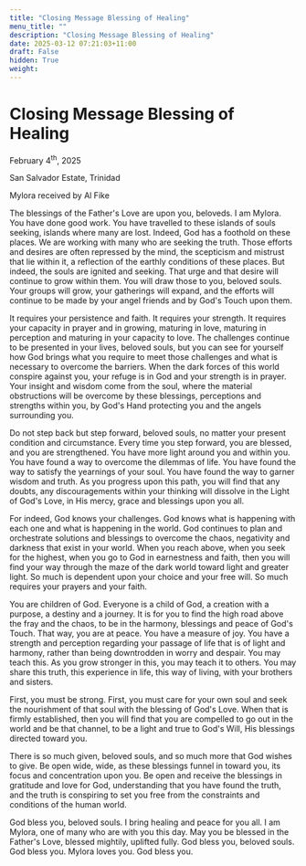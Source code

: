 ```yaml
---
title: "Closing Message Blessing of Healing"
menu_title: ""
description: "Closing Message Blessing of Healing"
date: 2025-03-12 07:21:03+11:00
draft: False
hidden: True
weight:
---
```

# Closing Message Blessing of Healing

February 4<sup>th</sup>, 2025

San Salvador Estate, Trinidad

Mylora received by Al Fike

The blessings of the Father's Love are upon you, beloveds. I am Mylora. You have done good work. You have travelled to these islands of souls seeking, islands where many are lost. Indeed, God has a foothold on these places. We are working with many who are seeking the truth. Those efforts and desires are often repressed by the mind, the scepticism and mistrust that lie within it, a reflection of the earthly conditions of these places. But indeed, the souls are ignited and seeking. That urge and that desire will continue to grow within them. You will draw those to you, beloved souls. Your groups will grow, your gatherings will expand, and the efforts will continue to be made by your angel friends and by God's Touch upon them.

It requires your persistence and faith. It requires your strength. It requires your capacity in prayer and in growing, maturing in love, maturing in perception and maturing in your capacity to love. The challenges continue to be presented in your lives, beloved souls, but you can see for yourself how God brings what you require to meet those challenges and what is necessary to overcome the barriers. When the dark forces of this world conspire against you, your refuge is in God and your strength is in prayer. Your insight and wisdom come from the soul, where the material obstructions will be overcome by these blessings, perceptions and strengths within you, by God's Hand protecting you and the angels surrounding you.

Do not step back but step forward, beloved souls, no matter your present condition and circumstance. Every time you step forward, you are blessed, and you are strengthened. You have more light around you and within you. You have found a way to overcome the dilemmas of life. You have found the way to satisfy the yearnings of your soul. You have found the way to garner wisdom and truth. As you progress upon this path, you will find that any doubts, any discouragements within your thinking will dissolve in the Light of God's Love, in His mercy, grace and blessings upon you all.

For indeed, God knows your challenges. God knows what is happening with each one and what is happening in the world. God continues to plan and orchestrate solutions and blessings to overcome the chaos, negativity and darkness that exist in your world. When you reach above, when you seek for the highest, when you go to God in earnestness and faith, then you will find your way through the maze of the dark world toward light and greater light. So much is dependent upon your choice and your free will. So much requires your prayers and your faith.

You are children of God. Everyone is a child of God, a creation with a purpose, a destiny and a journey. It is for you to find the high road above the fray and the chaos, to be in the harmony, blessings and peace of God's Touch. That way, you are at peace. You have a measure of joy. You have a strength and perception regarding your passage of life that is of light and harmony, rather than being downtrodden in worry and despair. You may teach this. As you grow stronger in this, you may teach it to others. You may share this truth, this experience in life, this way of living, with your brothers and sisters.

First, you must be strong. First, you must care for your own soul and seek the nourishment of that soul with the blessing of God's Love. When that is firmly established, then you will find that you are compelled to go out in the world and be that channel, to be a light and true to God's Will, His blessings directed toward you.

There is so much given, beloved souls, and so much more that God wishes to give. Be open wide, wide, as these blessings funnel in toward you, its focus and concentration upon you. Be open and receive the blessings in gratitude and love for God, understanding that you have found the truth, and the truth is conspiring to set you free from the constraints and conditions of the human world.

God bless you, beloved souls. I bring healing and peace for you all. I am Mylora, one of many who are with you this day. May you be blessed in the Father's Love, blessed mightily, uplifted fully. God bless you, beloved souls. God bless you. Mylora loves you. God bless you.
